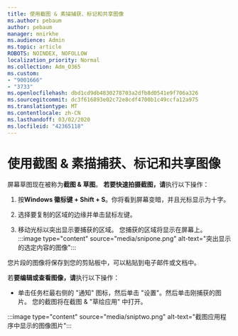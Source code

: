 ```yaml
---
title: 使用截图 & 素描捕获、标记和共享图像
ms.author: pebaum
author: pebaum
manager: mnirkhe
ms.audience: Admin
ms.topic: article
ROBOTS: NOINDEX, NOFOLLOW
localization_priority: Normal
ms.collection: Adm_O365
ms.custom:
- "9001666"
- "3733"
ms.openlocfilehash: dbd1cd9db4830278703a2dfb8d0541e9f706a326
ms.sourcegitcommit: dc3f616893e02c72e8cdf4700b1c49ccfa12a975
ms.translationtype: MT
ms.contentlocale: zh-CN
ms.lasthandoff: 03/02/2020
ms.locfileid: "42365118"
---
```

# <a name="use-snip--sketch-to-capture-mark-up-and-share-images"></a>使用截图 & 素描捕获、标记和共享图像

屏幕草图现在被称为**截图 & 草图**。 **若要快速拍摄截图，请**执行以下操作：

1. 按**Windows 徽标键 + Shift + S**。你将看到屏幕变暗，并且光标显示为十字。 

2. 选择要复制的区域的边缘并单击鼠标左键。 

3. 移动光标以突出显示要捕获的区域。 您捕获的区域将显示在屏幕上。
:::image type="content" source="media/snipone.png" alt-text="突出显示的选定内容的图像":::

您片段的图像将保存到您的剪贴板中，可以粘贴到电子邮件或文档中。 

若**要编辑或查看图像，请**执行以下操作： 

- 单击任务栏最右侧的 "通知" 图标，然后单击 "设置"。然后单击刚捕获的图片。 您的截图将在截图 & "草绘应用" 中打开。

:::image type="content" source="media/sniptwo.png" alt-text="截图应用程序中显示的图像图片":::
